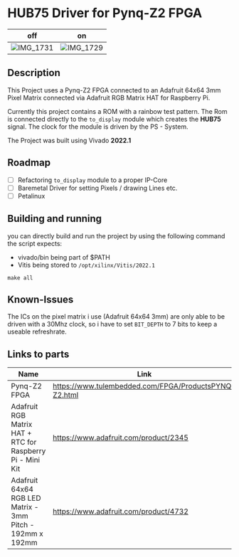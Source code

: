 # HUB75 Driver for Pynq-Z2 FPGA

off              |  on
:-------------------------:|:-------------------------:
![IMG_1731](https://user-images.githubusercontent.com/8614259/217651721-1cfbc688-71d6-46dd-961e-2d30e4304b35.png) |  ![IMG_1729](https://user-images.githubusercontent.com/8614259/217651710-e24480d2-ee9b-486f-aff3-fe7ce93226d5.png)|



## Description

This Project uses a Pynq-Z2 FPGA connected to an Adafruit 64x64 3mm Pixel Matrix connected via Adafruit RGB Matrix HAT for Raspberry Pi.

Currently this project contains a ROM with a rainbow test pattern. The Rom is connected directly to the `to_display` module which creates the **HUB75** signal. The clock for the module is driven by the PS - System.

The Project was built using Vivado **2022.1**

## Roadmap

- [ ] Refactoring `to_display` module to a proper IP-Core
- [ ] Baremetal Driver for setting Pixels / drawing Lines etc.
- [ ] Petalinux

## Building and running

you can directly build and run the project by using the following command
the script expects:

- vivado/bin being part of $PATH
- Vitis being stored to `/opt/xilinx/Vitis/2022.1`

```shell
make all
```

## Known-Issues

The ICs on the pixel matrix i use (Adafruit 64x64 3mm) are only able to be driven with a 30Mhz clock, so i have to set `BIT_DEPTH` to 7 bits to keep a useable refreshrate.

## Links to parts

|Name|Link|
|--|--|
|Pynq-Z2 FPGA|https://www.tulembedded.com/FPGA/ProductsPYNQ-Z2.html|
|Adafruit RGB Matrix HAT + RTC for Raspberry Pi - Mini Kit|https://www.adafruit.com/product/2345|
|Adafruit 64x64 RGB LED Matrix - 3mm Pitch - 192mm x 192mm|https://www.adafruit.com/product/4732|
